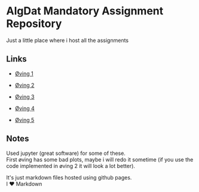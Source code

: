 # AlgDat Mandatory Assignment Repository
Just a little place where i host all the assignments 


## Links


- [Øving 1](https://jesper-hustad.github.io/AlgDat/recursion/site.html)

- [Øving 2](https://jesper-hustad.github.io/AlgDat/sorting/Sorting.html)

- [Øving 3](https://jesper-hustad.github.io/AlgDat/nodes/tree.html)

- [Øving 4](https://jesper-hustad.github.io/AlgDat/hashmap/Hashtable.html)

- [Øving 5](https://jesper-hustad.github.io/AlgDat/graphs/graphs.html)


## Notes

Used jupyter (great software) for some of these.  
First øving has some bad plots, maybe i will redo it sometime (if you use the code implemented in øving 2 it will look a lot better).  

It's just markdown files hosted using github pages.  
I ♥ Markdown
